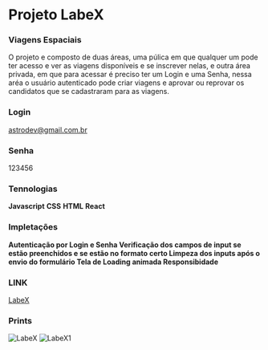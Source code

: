 # Projeto LabeX
### Viagens Espaciais

O projeto e composto de duas áreas, uma púlica em que qualquer um pode ter acesso e ver as viagens
disponíveis e se inscrever nelas, e outra área privada, em que para acessar é preciso ter um Login e uma Senha, nessa aréa o usuário autenticado pode criar viagens e aprovar ou reprovar os candidatos que se cadastraram para as viagens.

### Login
astrodev@gmail.com.br
### Senha
123456

### Tennologias 

**Javascript**
**CSS**
**HTML**
**React**

### Impletações

**Autenticação por Login e Senha
Verificação dos campos de input se estão preenchidos e se estão no formato certo
Limpeza dos inputs após o envio do formulário
Tela de Loading animada
Responsibidade**


### LINK 
[LabeX](https://Projeto-Labex-Adeir-Moreira.surge.sh)

### Prints
![LabeX](https://user-images.githubusercontent.com/98994187/166160590-39af618a-91ce-4740-8117-655f960a5084.png)
![LabeX1](https://user-images.githubusercontent.com/98994187/166160593-213e034a-3532-4213-9bbe-a9dc74ad3996.png)
